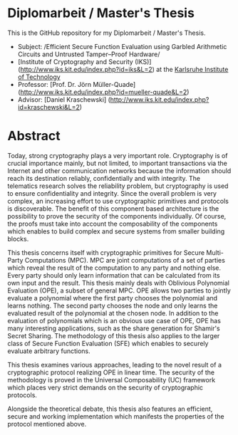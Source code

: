Diplomarbeit / Master's Thesis
==============================

This is the GitHub repository for my Diplomarbeit / Master's Thesis.

 - Subject: /Efficient Secure Function Evaluation using
 Garbled Arithmetic Circuits and Untrusted
 Tamper–Proof Hardware/
 - [Institute of Cryptography and Security (IKS)]
   (http://www.iks.kit.edu/index.php?id=iks&L=2) at the
   [Karlsruhe Institute of Technology](http://www.kit.edu/english/index.php)
 - Professor: [Prof. Dr. Jörn Müller-Quade]
              (http://www.iks.kit.edu/index.php?id=mueller-quade&L=2)
 - Advisor: [Daniel Kraschewski]
            (http://www.iks.kit.edu/index.php?id=kraschewski&L=2)


Abstract
========

Today, strong cryptography plays a very important role. Cryptography
is of crucial importance mainly, but not limited, to important transactions via
the Internet and other communication networks because the information should
reach its destination reliably, confidentially and with integrity. The
telematics research solves the reliability problem, but cryptography is used to
ensure confidentiality and integrity. Since the overall problem is very complex,
an increasing effort to use cryptographic primitives and protocols is
discoverable. The benefit of this component based architecture is the
possibility to prove the security of the components individually. Of course, the
proofs must take into account the composability of the components which enables
to build complex and secure systems from smaller building blocks.

This thesis concerns itself with cryptographic primitives for Secure
Multi-Party Computations (MPC). MPC are joint computations of a set of parties
which reveal the result of the computation to any party and nothing else. Every
party should only learn information that can be calculated from its own input
and the result. This thesis mainly deals with Oblivious Polynomial
Evaluation (OPE), a subset of general MPC. OPE allows two parties to jointly
evaluate a polynomial where the first party chooses the polynomial and learns
nothing. The second party chooses the node and only learns the evaluated result
of the polynomial at the chosen node. In addition to the evaluation of
polynomials which is an obvious use case of OPE, OPE has many interesting
applications, such as the share generation for Shamir's Secret Sharing.
The methodology of this thesis also applies to the larger class of
Secure Function Evaluation (SFE) which enables to securely evaluate
arbitrary functions.

This thesis examines various approaches, leading to the novel result of a
cryptographic protocol realizing OPE in linear time. The security of the
methodology is proved in the Universal Composability (UC) framework
which places very strict demands on the security of cryptographic protocols.

Alongside the theoretical debate, this thesis also features an efficient, secure
and working implementation which manifests the properties of the protocol
mentioned above.
